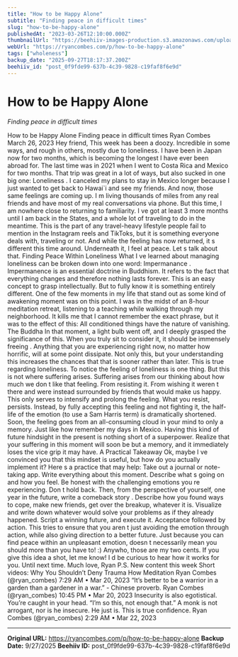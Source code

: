 ```yaml
---
title: "How to be Happy Alone"
subtitle: "Finding peace in difficult times"
slug: "how-to-be-happy-alone"
publishedAt: "2023-03-26T12:10:00.000Z"
thumbnailUrl: "https://beehiiv-images-production.s3.amazonaws.com/uploads/asset/file/46b8a3b3-19c9-43df-b5e5-150f9c5a5225/justin-luebke-BkkVcWUgwEk-unsplash.jpg?t=1679832454"
webUrl: "https://ryancombes.com/p/how-to-be-happy-alone"
tags: ["wholeness"]
backup_date: "2025-09-27T18:17:37.200Z"
beehiiv_id: "post_0f9fde99-637b-4c39-9828-c19faf8f6e9d"
---
```


# How to be Happy Alone

*Finding peace in difficult times*



How to be Happy Alone Finding peace in difficult times Ryan Combes March 26, 2023 Hey friend, This week has been a doozy. Incredible in some ways, and rough in others, mostly due to loneliness. I have been in Japan now for two months, which is becoming the longest I have ever been abroad for. The last time was in 2021 when I went to Costa Rica and Mexico for two months. That trip was great in a lot of ways, but also sucked in one big one: Loneliness . I canceled my plans to stay in Mexico longer because I just wanted to get back to Hawai`i and see my friends. And now, those same feelings are coming up. I m living thousands of miles from any real friends and have most of my real conversations via phone. But this time, I am nowhere close to returning to familiarity. I ve got at least 3 more months until I am back in the States, and a whole lot of traveling to do in the meantime. This is the part of any travel-heavy lifestyle people fail to mention in the Instagram reels and TikToks, but it is something everyone deals with, traveling or not. And while the feeling has now returned, it s different this time around. Underneath it, I feel at peace. Let s talk about that. Finding Peace Within Loneliness What I ve learned about managing loneliness can be broken down into one word: Impermanance . Impermanence is an essential doctrine in Buddhism. It refers to the fact that everything changes and therefore nothing lasts forever. This is an easy concept to grasp intellectually. But to fully know it is something entirely different. One of the few moments in my life that stand out as some kind of awakening moment was on this point. I was in the midst of an 8-hour meditation retreat, listening to a teaching while walking through my neighborhood. It kills me that I cannot remember the exact phrase, but it was to the effect of this: All conditioned things have the nature of vanishing. The Buddha In that moment, a light bulb went off, and I deeply grasped the significance of this. When you truly sit to consider it, it should be immensely freeing . Anything that you are experiencing right now, no matter how horrific, will at some point dissipate. Not only this, but your understanding this increases the chances that that is sooner rather than later. This is true regarding loneliness. To notice the feeling of loneliness is one thing. But this is not where suffering arises. Suffering arises from our thinking about how much we don t like that feeling. From resisting it. From wishing it weren t there and were instead surrounded by friends that would make us happy. This only serves to intensify and prolong the feeling. What you resist, persists. Instead, by fully accepting this feeling and not fighting it, the half-life of the emotion (to use a Sam Harris term) is dramatically shortened. Soon, the feeling goes from an all-consuming cloud in your mind to only a memory. Just like how remember my days in Mexico. Having this kind of future hindsight in the present is nothing short of a superpower. Realize that your suffering in this moment will soon be but a memory, and it immediately loses the vice grip it may have. A Practical Takeaway Ok, maybe I ve convinced you that this mindset is useful, but how do you actually implement it? Here s a practice that may help: Take out a journal or note-taking app. Write everything about this moment. Describe what s going on and how you feel. Be honest with the challenging emotions you re experiencing. Don t hold back. Then, from the perspective of yourself, one year in the future, write a comeback story . Describe how you found ways to cope, make new friends, get over the breakup, whatever it is. Visualize and write down whatever would solve your problems as if they already happened. Script a winning future, and execute it. Acceptance followed by action. This tries to ensure that you aren t just avoiding the emotion through action, while also giving direction to a better future. Just because you can find peace within an unpleasant emotion, doesn t necessarily mean you should more than you have to! :) Anywho, those are my two cents. If you give this idea a shot, let me know! I d be curious to hear how it works for you. Until next time. Much love, Ryan P.S. New content this week Short videos: Why You Shouldn’t Deny Trauma How Meditation Ryan Combes (@ryan_combes) 7:29 AM • Mar 20, 2023 “It’s better to be a warrior in a garden than a gardener in a war.” - Chinese proverb. Ryan Combes (@ryan_combes) 10:45 PM • Mar 20, 2023 Insecurity is also egotistical. You’re caught in your head. “I’m so this, not enough that.” A monk is not arrogant, nor is he insecure. He just is. This is true confidence. Ryan Combes (@ryan_combes) 2:29 AM • Mar 22, 2023

---

**Original URL:** https://ryancombes.com/p/how-to-be-happy-alone
**Backup Date:** 9/27/2025
**Beehiiv ID:** post_0f9fde99-637b-4c39-9828-c19faf8f6e9d
